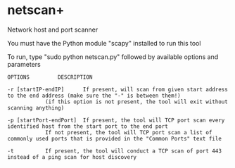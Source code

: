 # netscan+
Network host and port scanner

You must have the Python module "scapy" installed to run this tool

To run, type "sudo python netscan.py" followed by available options and parameters

	OPTIONS			DESCRIPTION

	-r [startIP-endIP]      If present, will scan from given start address to the end address (make sure the "-" is between them!)	
				(if this option is not present, the tool will exit without scanning anything)

	-p [startPort-endPort]  If present, the tool will TCP port scan every identified host from the start port to the end port
				If not present, the tool will TCP port scan a list of commonly used ports that is provided in the "Common Ports" text file

	-t			If present, the tool will conduct a TCP scan of port 443 instead of a ping scan for host discovery

	
